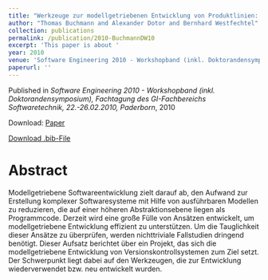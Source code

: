```yaml
---
title: "Werkzeuge zur modellgetriebenen Entwicklung von Produktlinien: Ein Erfahrungsbericht am Beispiel von Versionskontrollsystemen"
author: "Thomas Buchmann and Alexander Dotor and Bernhard Westfechtel"
collection: publications
permalink: /publication/2010-BuchmannDW10
excerpt: 'This paper is about '
year: 2010
venue: 'Software Engineering 2010 - Workshopband (inkl. Doktorandensymposium), Fachtagung des GI-Fachbereichs Softwaretechnik, 22.-26.02.2010, Paderborn'
paperurl: ''
---
```


Published in *Software Engineering 2010 - Workshopband (inkl. Doktorandensymposium), Fachtagung des GI-Fachbereichs Softwaretechnik, 22.-26.02.2010, Paderborn*, 2010

Download: [Paper](https://dl.gi.de/20.500.12116/20168)

[Download .bib-File](https://tbuchmann.github.io/files/BuchmannDW10.bib)

Abstract
=====

Modellgetriebene Softwareentwicklung zielt darauf ab, den Aufwand zur Erstellung komplexer Softwaresysteme mit Hilfe von ausführbaren Modellen zu reduzieren, die auf einer höheren Abstraktionsebene liegen als Programmcode. Derzeit wird eine große Fülle von Ansätzen entwickelt, um modellgetriebene Entwicklung effizient zu unterstützen. Um die Tauglichkeit dieser Ansätze zu überprüfen, werden nichttriviale Fallstudien dringend benötigt. Dieser Aufsatz berichtet über ein Projekt, das sich die modellgetriebene Entwicklung von Versionskontrollsystemen zum Ziel setzt. Der Schwerpunkt liegt dabei auf den Werkzeugen, die zur Entwicklung wiederverwendet bzw. neu entwickelt wurden.